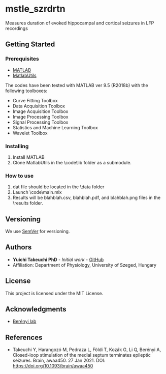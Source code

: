 # mstle_szrdrtn
Measures duration of evoked hippocampal and cortical seizures in LFP recordings

## Getting Started

### Prerequisites
- [MATLAB](https://www.mathworks.com/products/matlab.html)
- [MatlabUtils](https://github.com/yuichi-takeuchi/MatlabUtils)

The codes have been tested with MATLAB ver 9.5 (R2018b) with the following toolboxes:
- Curve Fitting Toolbox
- Data Acquisition Toolbox
- Image Acquisition Toolbox
- Image Processing Toolbox
- Signal Processing Toolbox
- Statistics and Machine Learning Toolbox
- Wavelet Toolbox

### Installing
1. Install MATLAB
2. Clone MatlabUtils in the \code\lib folder as a submodule.

### How to use
1. dat file should be located in the \data folder
2. Launch \code\main.mlx
3. Results will be blahblah.csv, blahblah.pdf, and blahblah.png files in the \results folder.

## Versioning
We use [SemVer](http://semver.org/) for versioning.

## Authors
- **Yuichi Takeuchi PhD** - *Initial work* - [GitHub](https://github.com/yuichi-takeuchi)
- Affiliation: Department of Physiology, University of Szeged, Hungary

## License
This project is licensed under the MIT License.

## Acknowledgments
- [Berényi lab](http://www.berenyilab.com/)

## References
- Takeuchi Y, Harangozó M, Pedraza L, Földi T, Kozák G, Li Q, Berényi A, Closed-loop stimulation of the medial septum terminates epileptic seizures. Brain, awaa450. 27 Jan 2021. DOI: https://doi.org/10.1093/brain/awaa450
